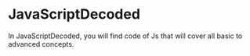 # JavaScriptDecoded
In JavaScriptDecoded, you will find code of Js that will cover all basic to advanced concepts.

